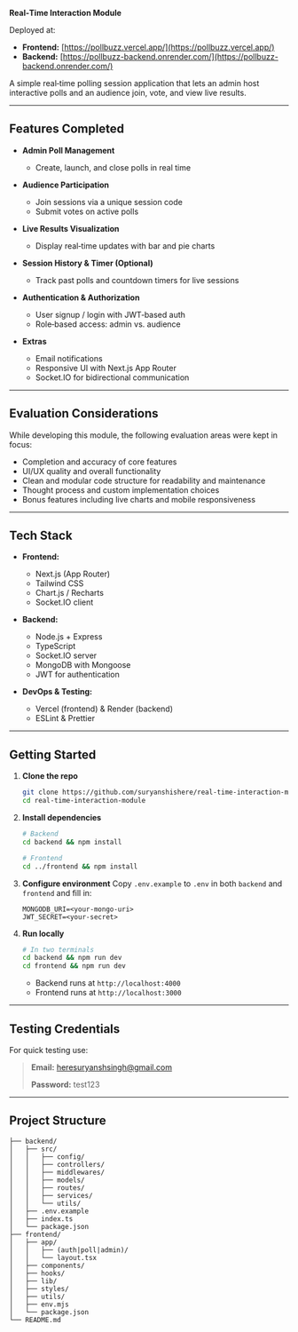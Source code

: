 **Real‑Time Interaction Module**

Deployed at:

* **Frontend:** [https://pollbuzz.vercel.app/](https://pollbuzz.vercel.app/)
* **Backend:** [https://pollbuzz-backend.onrender.com/](https://pollbuzz-backend.onrender.com/)

A simple real‑time polling session application that lets an admin host interactive polls and an audience join, vote, and view live results.

---

## Features Completed

* **Admin Poll Management**

  * Create, launch, and close polls in real time
* **Audience Participation**

  * Join sessions via a unique session code
  * Submit votes on active polls
* **Live Results Visualization**

  * Display real‑time updates with bar and pie charts
* **Session History & Timer (Optional)**

  * Track past polls and countdown timers for live sessions
* **Authentication & Authorization**

  * User signup / login with JWT‑based auth
  * Role‑based access: admin vs. audience
* **Extras**

  * Email notifications
  * Responsive UI with Next.js App Router
  * Socket.IO for bidirectional communication

---

## Evaluation Considerations

While developing this module, the following evaluation areas were kept in focus:

* Completion and accuracy of core features
* UI/UX quality and overall functionality
* Clean and modular code structure for readability and maintenance
* Thought process and custom implementation choices
* Bonus features including live charts and mobile responsiveness

---

## Tech Stack

* **Frontend:**

  * Next.js (App Router)
  * Tailwind CSS
  * Chart.js / Recharts
  * Socket.IO client
* **Backend:**

  * Node.js + Express
  * TypeScript
  * Socket.IO server
  * MongoDB with Mongoose
  * JWT for authentication
* **DevOps & Testing:**

  * Vercel (frontend) & Render (backend)
  * ESLint & Prettier

---

## Getting Started

1. **Clone the repo**

   ```bash
   git clone https://github.com/suryanshishere/real-time-interaction-module.git
   cd real-time-interaction-module
   ```

2. **Install dependencies**

   ```bash
   # Backend
   cd backend && npm install

   # Frontend
   cd ../frontend && npm install
   ```

3. **Configure environment**
   Copy `.env.example` to `.env` in both `backend` and `frontend` and fill in:

   ```env
   MONGODB_URI=<your-mongo-uri>
   JWT_SECRET=<your-secret>
   ```

4. **Run locally**

   ```bash
   # In two terminals
   cd backend && npm run dev
   cd frontend && npm run dev
   ```

   * Backend runs at `http://localhost:4000`
   * Frontend runs at `http://localhost:3000`

---

## Testing Credentials

For quick testing use:

> **Email:** [heresuryanshsingh@gmail.com](mailto:heresuryanshsingh@gmail.com)
>
> **Password:** test123

---

## Project Structure

```
├── backend/
│   ├── src/
│   │   ├── config/
│   │   ├── controllers/
│   │   ├── middlewares/
│   │   ├── models/
│   │   ├── routes/
│   │   ├── services/
│   │   └── utils/
│   ├── .env.example
│   ├── index.ts
│   └── package.json
├── frontend/
│   ├── app/
│   │   ├── (auth|poll|admin)/
│   │   └── layout.tsx
│   ├── components/
│   ├── hooks/
│   ├── lib/
│   ├── styles/
│   ├── utils/
│   ├── env.mjs
│   └── package.json
└── README.md
```
